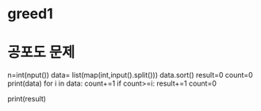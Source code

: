 # greed1

# 공포도 문제 
n=int(nput())
data= list(map(int,input().split()))
data.sort()
result=0
count=0
print(data)
for i in data:
    count+=1
    if count>=i:
        result+=1
        count=0

print(result)
        
   
